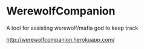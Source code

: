 WerewolfCompanion
=================

A tool for assisting werewolf/mafia god to keep track

http://werewolfcompanion.herokuapp.com/
